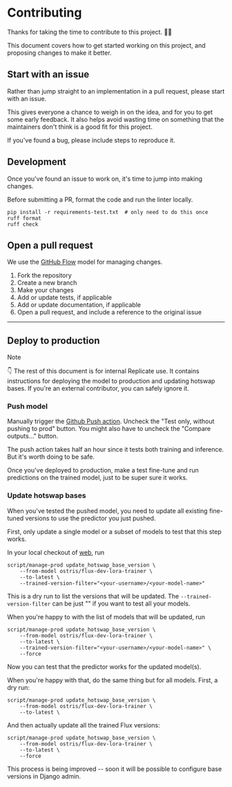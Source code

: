 # Contributing

Thanks for taking the time to contribute to this project. 🙏🏼

This document covers how to get started working on this project, and proposing changes to make it better.

## Start with an issue

Rather than jump straight to an implementation in a pull request, please start with an issue.

This gives everyone a chance to weigh in on the idea, and for you to get some early feedback. It also helps avoid wasting time on something that the maintainers don't think is a good fit for this project.

If you've found a bug, please include steps to reproduce it.

## Development

Once you've found an issue to work on, it's time to jump into making changes.

Before submitting a PR, format the code and run the linter locally.

```shell
pip install -r requirements-test.txt  # only need to do this once
ruff format
ruff check
```

## Open a pull request

We use the [GitHub Flow](https://docs.github.com/en/get-started/quickstart/github-flow) model for managing changes.

1. Fork the repository
2. Create a new branch
3. Make your changes
4. Add or update tests, if applicable
5. Add or update documentation, if applicable
6. Open a pull request, and include a reference to the original issue

---

## Deploy to production

> [!NOTE]
> 👇 The rest of this document is for internal Replicate use. It contains instructions for deploying the model to production and updating hotswap bases. If you're an external contributor, you can safely ignore it.

### Push model

Manually trigger the [Github Push action](https://github.com/replicate/flux-fine-tuner/actions/workflows/push.yaml). Uncheck the "Test only, without pushing to prod" button. You might also have to uncheck the "Compare outputs..." button.

The push action takes half an hour since it tests both training and inference. But it's worth doing to be safe.

Once you've deployed to production, make a test fine-tune and run predictions on the trained model, just to be super sure it works.

### Update hotswap bases

When you've tested the pushed model, you need to update all existing fine-tuned versions to use the predictor you just pushed.

First, only update a single model or a subset of models to test that this step works.

In your local checkout of [web](https://github.com/replicate/web), run

```shell
script/manage-prod update_hotswap_base_version \
    --from-model ostris/flux-dev-lora-trainer \
    --to-latest \
    --trained-version-filter="<your-username>/<your-model-name>"
```

This is a dry run to list the versions that will be updated. The `--trained-version-filter` can be just "<your-username>" if you want to test all your models.

When you're happy to with the list of models that will be updated, run

```shell
script/manage-prod update_hotswap_base_version \
    --from-model ostris/flux-dev-lora-trainer \
    --to-latest \
    --trained-version-filter="<your-username>/<your-model-name>" \
    --force
```

Now you can test that the predictor works for the updated model(s).

When you're happy with that, do the same thing but for all models. First, a dry run:

```shell
script/manage-prod update_hotswap_base_version \
    --from-model ostris/flux-dev-lora-trainer \
    --to-latest \
```

And then actually update all the trained Flux versions:

```shell
script/manage-prod update_hotswap_base_version \
    --from-model ostris/flux-dev-lora-trainer \
    --to-latest \
    --force
```

This process is being improved -- soon it will be possible to configure base versions in Django admin.
